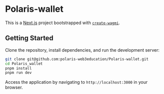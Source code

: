 # Polaris-wallet

This is a [Next.js](https://nextjs.org) project bootstrapped with [`create-wagmi`](https://github.com/wevm/wagmi/tree/main/packages/create-wagmi).

## Getting Started

Clone the repository, install dependencies, and run the development server:

```bash
git clone git@github.com:polaris-web3education/Polaris-wallet.git
cd Polaris_wallet
pnpm install
pnpm run dev
```

Access the application by navigating to `http://localhost:3000` in your browser.
